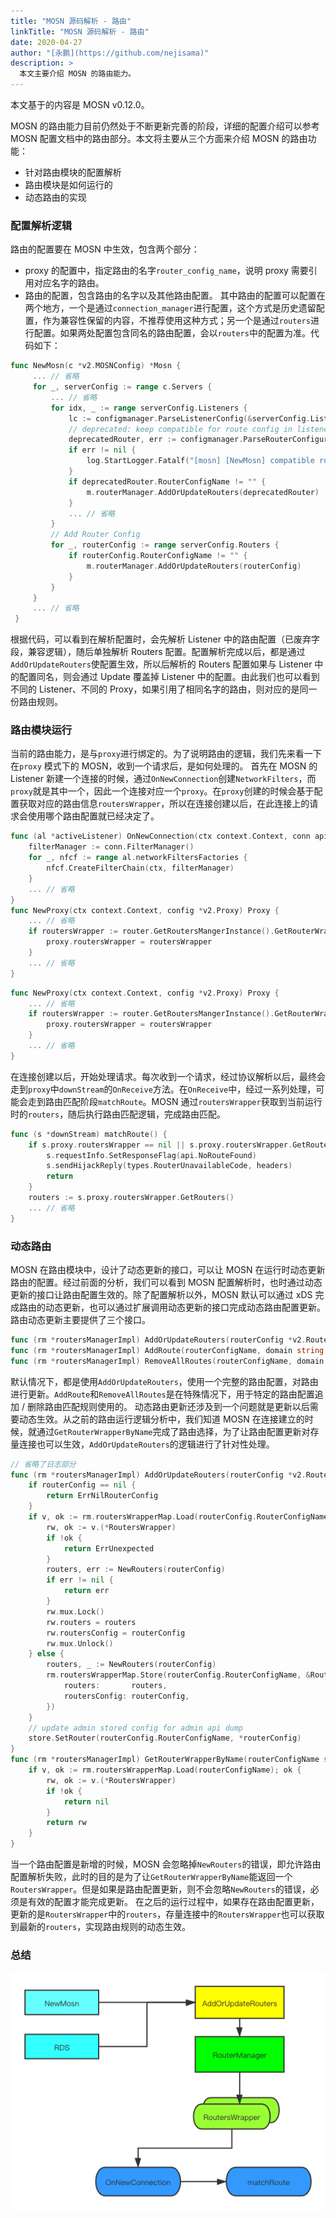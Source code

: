 ```yaml
---
title: "MOSN 源码解析 - 路由"
linkTitle: "MOSN 源码解析 - 路由"
date: 2020-04-27
author: "[永鹏](https://github.com/nejisama)"
description: >
  本文主要介绍 MOSN 的路由能力。
---
```


本文基于的内容是 MOSN v0.12.0。

MOSN 的路由能力目前仍然处于不断更新完善的阶段，详细的配置介绍可以参考 MOSN 配置文档中的路由部分。本文将主要从三个方面来介绍 MOSN 的路由功能：
+ 针对路由模块的配置解析
+ 路由模块是如何运行的
+ 动态路由的实现

### 配置解析逻辑

路由的配置要在 MOSN 中生效，包含两个部分：
+ proxy 的配置中，指定路由的名字`router_config_name`，说明 proxy 需要引用对应名字的路由。
+ 路由的配置，包含路由的名字以及其他路由配置。
其中路由的配置可以配置在两个地方，一个是通过`connection_manager`进行配置，这个方式是历史遗留配置，作为兼容性保留的内容，不推荐使用这种方式；另一个是通过`routers`进行配置。如果两处配置包含同名的路由配置，会以`routers`中的配置为准。代码如下：

```Go
func NewMosn(c *v2.MOSNConfig) *Mosn {
     ... // 省略
     for _, serverConfig := range c.Servers {
         ... // 省略
         for idx, _ := range serverConfig.Listeners {
             lc := configmanager.ParseListenerConfig(&serverConfig.Listeners[idx], inheritListeners)
             // deprecated: keep compatible for route config in listener's connection_manager
             deprecatedRouter, err := configmanager.ParseRouterConfiguration(&lc.FilterChains[0])
             if err != nil {
                 log.StartLogger.Fatalf("[mosn] [NewMosn] compatible router: %v", err)
             }
             if deprecatedRouter.RouterConfigName != "" {
                 m.routerManager.AddOrUpdateRouters(deprecatedRouter)
             }
             ... // 省略
         }
         // Add Router Config
         for _, routerConfig := range serverConfig.Routers {
             if routerConfig.RouterConfigName != "" {
                 m.routerManager.AddOrUpdateRouters(routerConfig)
             }
         }
     }
     ... // 省略
 }
```

根据代码，可以看到在解析配置时，会先解析 Listener 中的路由配置（已废弃字段，兼容逻辑），随后单独解析 Routers 配置。配置解析完成以后，都是通过`AddOrUpdateRouters`使配置生效，所以后解析的 Routers 配置如果与 Listener 中的配置同名，则会通过 Update 覆盖掉 Listener 中的配置。由此我们也可以看到不同的 Listener、不同的 Proxy，如果引用了相同名字的路由，则对应的是同一份路由规则。

### 路由模块运行

当前的路由能力，是与`proxy`进行绑定的。为了说明路由的逻辑，我们先来看一下在`proxy` 模式下的 MOSN，收到一个请求后，是如何处理的。
首先在 MOSN 的 Listener 新建一个连接的时候，通过`OnNewConnection`创建`NetworkFilters`，而`proxy`就是其中一个，因此一个连接对应一个`proxy`。在`proxy`创建的时候会基于配置获取对应的路由信息`routersWrapper`，所以在连接创建以后，在此连接上的请求会使用哪个路由配置就已经决定了。

```Go
func (al *activeListener) OnNewConnection(ctx context.Context, conn api.Connection) {
    filterManager := conn.FilterManager()
    for _, nfcf := range al.networkFiltersFactories {
        nfcf.CreateFilterChain(ctx, filterManager)
    }
    ... // 省略
}
func NewProxy(ctx context.Context, config *v2.Proxy) Proxy {
    ... // 省略
    if routersWrapper := router.GetRoutersMangerInstance().GetRouterWrapperByName(proxy.config.RouterConfigName); routersWrapper != nil {
        proxy.routersWrapper = routersWrapper
    }
    ... // 省略
}
```

```Go
func NewProxy(ctx context.Context, config *v2.Proxy) Proxy {
    ... // 省略
    if routersWrapper := router.GetRoutersMangerInstance().GetRouterWrapperByName(proxy.config.RouterConfigName); routersWrapper != nil {
        proxy.routersWrapper = routersWrapper
    }
    ... // 省略
}
```

在连接创建以后，开始处理请求。每次收到一个请求，经过协议解析以后，最终会走到`proxy`中`downStream`的`OnReceive`方法。在`OnReceive`中，经过一系列处理，可能会走到路由匹配阶段`matchRoute`。MOSN 通过`routersWrapper`获取到当前运行时的`routers`，随后执行路由匹配逻辑，完成路由匹配。

```Go
func (s *downStream) matchRoute() {
    if s.proxy.routersWrapper == nil || s.proxy.routersWrapper.GetRouters() == nil {
        s.requestInfo.SetResponseFlag(api.NoRouteFound)
        s.sendHijackReply(types.RouterUnavailableCode, headers)
        return
    }
    routers := s.proxy.routersWrapper.GetRouters()
    ... // 省略
}

```

### 动态路由

MOSN 在路由模块中，设计了动态更新的接口，可以让 MOSN 在运行时动态更新路由的配置。经过前面的分析，我们可以看到 MOSN 配置解析时，也时通过动态更新的接口让路由配置生效的。除了配置解析以外，MOSN 默认可以通过 xDS 完成路由的动态更新，也可以通过扩展调用动态更新的接口完成动态路由配置更新。
路由动态更新主要提供了三个接口。

```Go
func (rm *routersManagerImpl) AddOrUpdateRouters(routerConfig *v2.RouterConfiguration) error {}
func (rm *routersManagerImpl) AddRoute(routerConfigName, domain string, route *v2.Router) error {}
func (rm *routersManagerImpl) RemoveAllRoutes(routerConfigName, domain string) error {}
```

默认情况下，都是使用`AddOrUpdateRouters`，使用一个完整的路由配置，对路由进行更新。`AddRoute`和`RemoveAllRoutes`是在特殊情况下，用于特定的路由配置追加 / 删除路由匹配规则使用的。
动态路由更新还涉及到一个问题就是更新以后需要动态生效。从之前的路由运行逻辑分析中，我们知道 MOSN 在连接建立的时候，就通过`GetRouterWrapperByName`完成了路由选择，为了让路由配置更新对存量连接也可以生效，`AddOrUpdateRouters`的逻辑进行了针对性处理。

```Go
// 省略了日志部分
func (rm *routersManagerImpl) AddOrUpdateRouters(routerConfig *v2.RouterConfiguration) error {
    if routerConfig == nil {
        return ErrNilRouterConfig
    }
    if v, ok := rm.routersWrapperMap.Load(routerConfig.RouterConfigName); ok {
        rw, ok := v.(*RoutersWrapper)
        if !ok {
            return ErrUnexpected
        }
        routers, err := NewRouters(routerConfig)
        if err != nil {
            return err
        }
        rw.mux.Lock()
        rw.routers = routers
        rw.routersConfig = routerConfig
        rw.mux.Unlock()
    } else {
        routers, _ := NewRouters(routerConfig)
        rm.routersWrapperMap.Store(routerConfig.RouterConfigName, &RoutersWrapper{
            routers:       routers,
            routersConfig: routerConfig,
        })
    }
    // update admin stored config for admin api dump
    store.SetRouter(routerConfig.RouterConfigName, *routerConfig)
}
func (rm *routersManagerImpl) GetRouterWrapperByName(routerConfigName string) types.RouterWrapper {
    if v, ok := rm.routersWrapperMap.Load(routerConfigName); ok {
        rw, ok := v.(*RoutersWrapper)
        if !ok {
            return nil
        }
        return rw
    }
}
```

当一个路由配置是新增的时候，MOSN 会忽略掉`NewRouters`的错误，即允许路由配置解析失败，此时的目的是为了让`GetRouterWrapperByName`能返回一个`RoutersWrapper`。但是如果是路由配置更新，则不会忽略`NewRouters`的错误，必须是有效的配置才能完成更新。
在之后的运行过程中，如果存在路由配置更新，更新的是`RoutersWrapper`中的`routers`，存量连接中的`RoutersWrapper`也可以获取到最新的`routers`，实现路由规则的动态生效。

### 总结

![](router.png)
